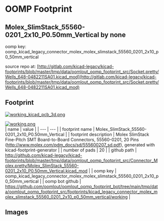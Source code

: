 # OOMP Footprint  
## Molex_SlimStack_55560-0201_2x10_P0.50mm_Vertical  by none  
  
oomp key: oomp_kicad_legacy_connector_molex_molex_slimstack_55560_0201_2x10_p0_50mm_vertical  
  
source repo at: [http://gitlab.com/kicad-legacy/kicad-footprints/blob/master/tmp/data/oomlout_oomp_footprint_src/Socket.pretty/Wells_648-0482211SA01.kicad_mod](http://gitlab.com/kicad-legacy/kicad-footprints/blob/master/tmp/data/oomlout_oomp_footprint_src/Socket.pretty/Wells_648-0482211SA01.kicad_mod)  
## Footprint  
  
[![working_kicad_pcb_3d.png](working_kicad_pcb_3d_600.png)](working_kicad_pcb_3d.png)  
  
[![working.png](working_600.png)](working.png)  
| name | value | 
| --- | --- | 
| footprint name | Molex_SlimStack_55560-0201_2x10_P0.50mm_Vertical | 
| footprint description | Molex SlimStack Fine-Pitch SMT Board-to-Board Connectors, 55560-0201, 20 Pins (http://www.molex.com/pdm_docs/sd/555600207_sd.pdf), generated with kicad-footprint-generator | 
| number of pads | 20 | 
| github path | http://github.com/kicad-legacy/kicad-footprints/blob/master/tmp/data/oomlout_oomp_footprint_src/Connector_Molex.pretty/Molex_SlimStack_55560-0201_2x10_P0.50mm_Vertical.kicad_mod | 
| oomp key | oomp_kicad_legacy_connector_molex_molex_slimstack_55560_0201_2x10_p0_50mm_vertical | 
| oomp bot github | https://github.com/oomlout/oomlout_oomp_footprint_bot/tree/main/tmp/data/oomlout_oomp_footprint_src/footprints/kicad_legacy_connector_molex_molex_slimstack_55560_0201_2x10_p0_50mm_vertical/working | 
## Images  
